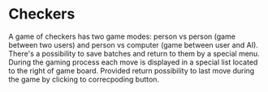 # Checkers
A game of checkers has two game modes: person vs person (game between two users) and person vs computer (game between user and AI). 
There's a possibility to save batches and return to them by a special menu.
During the gaming process each move is displayed in a special list located to the right of game board.
Provided return possibility to last move during the game by clicking to correcpoding button.
